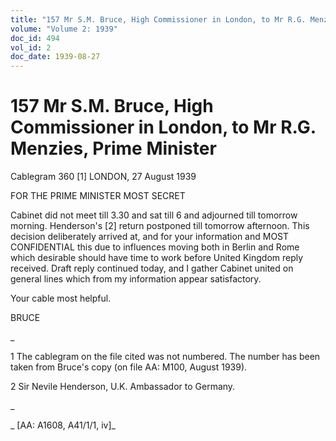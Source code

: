 ```yaml
---
title: "157 Mr S.M. Bruce, High Commissioner in London, to Mr R.G. Menzies, Prime Minister"
volume: "Volume 2: 1939"
doc_id: 494
vol_id: 2
doc_date: 1939-08-27
---
```


# 157 Mr S.M. Bruce, High Commissioner in London, to Mr R.G. Menzies, Prime Minister

Cablegram 360 [1] LONDON, 27 August 1939

FOR THE PRIME MINISTER MOST SECRET

Cabinet did not meet till 3.30 and sat till 6 and adjourned till tomorrow morning. Henderson's [2] return postponed till tomorrow afternoon. This decision deliberately arrived at, and for your information and MOST CONFIDENTIAL this due to influences moving both in Berlin and Rome which desirable should have time to work before United Kingdom reply received. Draft reply continued today, and I gather Cabinet united on general lines which from my information appear satisfactory.

Your cable most helpful.

BRUCE

_

1 The cablegram on the file cited was not numbered. The number has been taken from Bruce's copy (on file AA: M100, August 1939).

2 Sir Nevile Henderson, U.K. Ambassador to Germany.

_

_ [AA: A1608, A41/1/1, iv]_
